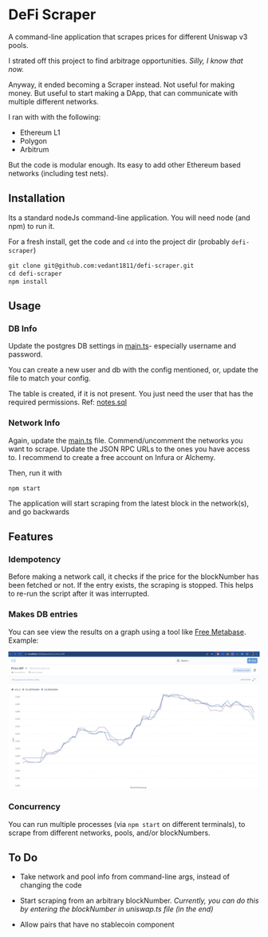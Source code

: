 # DeFi Scraper

A command-line application that scrapes prices for different Uniswap v3 pools.

I strated off this project to find arbitrage opportunities. *Silly, I know that now.*

Anyway, it ended becoming a Scraper instead. Not useful for making money. But useful to start making a DApp, that can communicate with multiple different networks.

I ran with with the following:

- Ethereum L1
- Polygon
- Arbitrum

But the code is modular enough. Its easy to add other Ethereum based networks (including test nets).

## Installation

Its a standard nodeJs command-line application. You will need node (and npm) to run it.

For a fresh install, get the code and `cd` into the project dir (probably `defi-scraper`)

```
git clone git@github.com:vedant1811/defi-scraper.git
cd defi-scraper
npm install
```

## Usage


### DB Info

Update the postgres DB settings in [main.ts](./main.ts)- especially username and password.

You can create a new user and db with the config mentioned, or, update the file to match your config.

The table is created, if it is not present. You just need the user that has the required permissions. Ref: [notes.sql](./notes.sql)

### Network Info

Again, update the [main.ts](./main.ts) file. Commend/uncomment the networks you want to scrape. Update the JSON RPC URLs to the ones you have access to.
I recommend to create a free account on Infura or Alchemy.

Then, run it with

```
npm start
```

The application will start scraping from the latest block in the network(s), and go backwards

## Features

### Idempotency

Before making a network call, it checks if the price for the blockNumber has been fetched or not. If the entry exists, the scraping is stopped.
This helps to re-run the script after it was interrupted.

### Makes DB entries

You can see view the results on a graph using a tool like [Free Metabase](https://www.metabase.com/start/oss/). Example:

![metabase](./images/metabase.jpeg)

### Concurrency

You can run multiple processes (via `npm start` on different terminals), to scrape from different networks, pools, and/or blockNumbers.


## To Do

- Take network and pool info from command-line args, instead of changing the code

- Start scraping from an arbitrary blockNumber. *Currently, you can do this by entering the blockNumber in uniswap.ts file (in the end)*

- Allow pairs that have no stablecoin component
